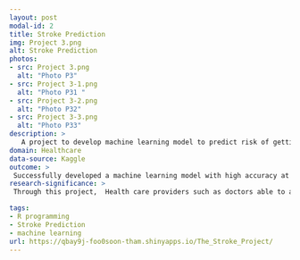 ```yaml
---
layout: post
modal-id: 2
title: Stroke Prediction
img: Project 3.png
alt: Stroke Prediction
photos:
- src: Project 3.png
  alt: "Photo P3"
- src: Project 3-1.png
  alt: "Photo P31 "
- src: Project 3-2.png
  alt: "Photo P32"
- src: Project 3-3.png
  alt: "Photo P33"
description: >
   A project to develop machine learning model to predict risk of getting stroke and to identify the key factors of getting stroke
domain: Healthcare
data-source: Kaggle
outcome: >
 Successfully developed a machine learning model with high accuracy at 0.90 and stroke prediction shinny Apps
research-significance: >
 Through this project,  Health care providers such as doctors able to assess the risk of a patient getting a stroke in the future and providing appropriate treatment. Besides, patient or any individual will be able to assess their risk of getting stroke for early treatment

tags:
- R programming
- Stroke Prediction
- machine learning
url: https://qbay9j-foo0soon-tham.shinyapps.io/The_Stroke_Project/
---
```

